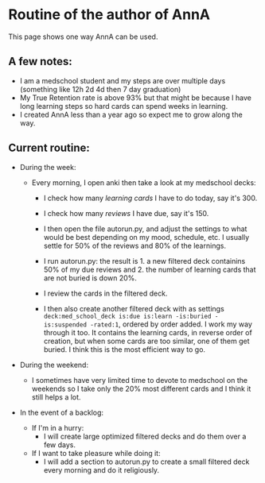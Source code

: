 # Routine of the author of AnnA
This page shows one way AnnA can be used.


## A few notes:
*  I am a medschool student and my steps are over multiple days (something like 12h 2d 4d then 7 day graduation)
*  My True Retention rate is above 93% but that might be because I have long learning steps so hard cards can spend weeks in learning.
*  I created AnnA less than a year ago so expect me to grow along the way.


## Current routine:
* During the week:
    * Every morning, I open anki then take a look at my medschool decks:
        * I check how many *learning cards* I have to do today, say it's 300.
        * I check how many *reviews* I have due, say it's 150.

        * I then open the file autorun.py, and adjust the settings to what would be best depending on my mood, schedule, etc. I usually settle for 50% of the reviews and 80% of the learnings.
        * I run autorun.py: the result is 1. a new filtered deck containins 50% of my due reviews and 2. the number of learning cards that are not buried is down 20%.

        * I review the cards in the filtered deck.
        * I then also create another filtered deck with as settings `deck:med_school_deck is:due is:learn -is:buried -is:suspended -rated:1`, ordered by order added. I work my way through it too. It contains the learning cards, in reverse order of creation, but when some cards are too similar, one of them get buried. I think this is the most efficient way to go.

* During the weekend:
    * I sometimes have very limited time to devote to medschool on the weekends so I take only the 20% most different cards and I think it still helps a lot.

* In the event of a backlog:
    * If I'm in a hurry:
         * I will create large optimized filtered decks and do them over a few days.
    * If I want to take pleasure while doing it:
         * I will add a section to autorun.py to create a small filtered deck every morning and do it religiously.
